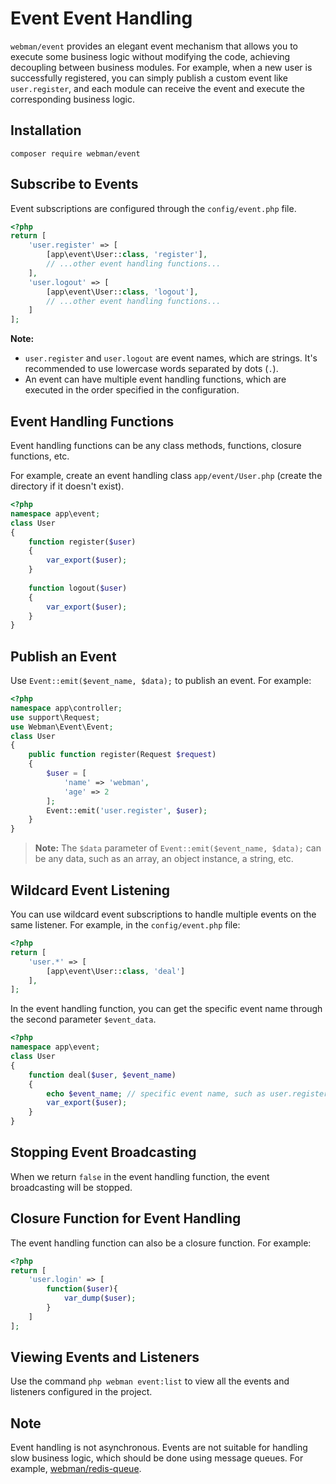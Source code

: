 # Event Event Handling

`webman/event` provides an elegant event mechanism that allows you to execute some business logic without modifying the code, achieving decoupling between business modules. For example, when a new user is successfully registered, you can simply publish a custom event like `user.register`, and each module can receive the event and execute the corresponding business logic.

## Installation
`composer require webman/event`

## Subscribe to Events
Event subscriptions are configured through the `config/event.php` file.

```php
<?php
return [
    'user.register' => [
        [app\event\User::class, 'register'],
        // ...other event handling functions...
    ],
    'user.logout' => [
        [app\event\User::class, 'logout'],
        // ...other event handling functions...
    ]
];
```

**Note:**
- `user.register` and `user.logout` are event names, which are strings. It's recommended to use lowercase words separated by dots (`.`).
- An event can have multiple event handling functions, which are executed in the order specified in the configuration.

## Event Handling Functions
Event handling functions can be any class methods, functions, closure functions, etc. 

For example, create an event handling class `app/event/User.php` (create the directory if it doesn't exist).

```php
<?php
namespace app\event;
class User
{
    function register($user)
    {
        var_export($user);
    }
 
    function logout($user)
    {
        var_export($user);
    }
}
```

## Publish an Event
Use `Event::emit($event_name, $data);` to publish an event. For example:

```php
<?php
namespace app\controller;
use support\Request;
use Webman\Event\Event;
class User
{
    public function register(Request $request)
    {
        $user = [
            'name' => 'webman',
            'age' => 2
        ];
        Event::emit('user.register', $user);
    }
}
```

> **Note:**
> The `$data` parameter of `Event::emit($event_name, $data);` can be any data, such as an array, an object instance, a string, etc.

## Wildcard Event Listening
You can use wildcard event subscriptions to handle multiple events on the same listener. For example, in the `config/event.php` file:

```php
<?php
return [
    'user.*' => [
        [app\event\User::class, 'deal']
    ],
];
```

In the event handling function, you can get the specific event name through the second parameter `$event_data`.

```php
<?php
namespace app\event;
class User
{
    function deal($user, $event_name)
    {
        echo $event_name; // specific event name, such as user.register, user.logout, etc.
        var_export($user);
    }
}
```

## Stopping Event Broadcasting
When we return `false` in the event handling function, the event broadcasting will be stopped.

## Closure Function for Event Handling
The event handling function can also be a closure function. For example:

```php
<?php
return [
    'user.login' => [
        function($user){
            var_dump($user);
        }
    ]
];
```

## Viewing Events and Listeners
Use the command `php webman event:list` to view all the events and listeners configured in the project.

## Note
Event handling is not asynchronous. Events are not suitable for handling slow business logic, which should be done using message queues. For example, [webman/redis-queue](https://www.workerman.net/plugin/12).
